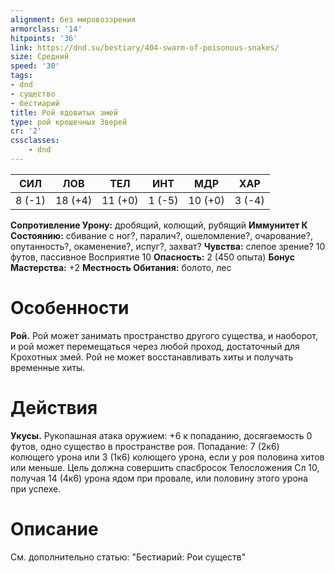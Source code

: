 ```yaml
---
alignment: без мировоззрения
armorclass: '14'
hitpoints: '36'
link: https://dnd.su/bestiary/404-swarm-of-poisonous-snakes/
size: Средний
speed: '30'
tags:
- dnd
- существо
- бестиарий
title: Рой ядовитых змей
type: рой крошечных Зверей
cr: '2'
cssclasses:
    - dnd
---
```



| СИЛ | ЛОВ | ТЕЛ | ИНТ | МДР | ХАР |
|---|---|---|---|---|---|
| 8 (-1) | 18 (+4) | 11 (+0) | 1 (-5) | 10 (+0) | 3 (-4) |
**Сопротивление Урону:** дробящий, колющий, рубящий
**Иммунитет К Состоянию:** сбивание с ног?, паралич?, ошеломление?, очарование?, опутанность?, окаменение?, испуг?, захват?
**Чувства:** слепое зрение? 10 футов, пассивное Восприятие 10
**Опасность:** 2 (450 опыта)
**Бонус Мастерства:** +2
**Местность Обитания:** болото, лес


# Особенности
**Рой.** Рой может занимать пространство другого существа, и наоборот, и рой может перемещаться через любой проход, достаточный для Крохотных змей. Рой не может восстанавливать хиты и получать временные хиты.


# Действия
**Укусы.** Рукопашная атака оружием: +6 к попаданию, досягаемость 0 футов, одно существо в пространстве роя. Попадание: 7 (2к6) колющего урона или 3 (1к6) колющего урона, если у роя половина хитов или меньше. Цель должна совершить спасбросок Телосложения Сл 10, получая 14 (4к6) урона ядом при провале, или половину этого урона при успехе.


# Описание
См. дополнительно статью: "Бестиарий: Рои существ"